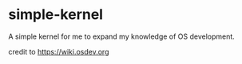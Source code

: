 # simple-kernel
A simple kernel for me to expand my knowledge of OS development.

credit to https://wiki.osdev.org

